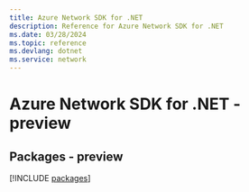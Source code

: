```yaml
---
title: Azure Network SDK for .NET
description: Reference for Azure Network SDK for .NET
ms.date: 03/28/2024
ms.topic: reference
ms.devlang: dotnet
ms.service: network
---
```

# Azure Network SDK for .NET - preview
## Packages - preview
[!INCLUDE [packages](network-index.md)]